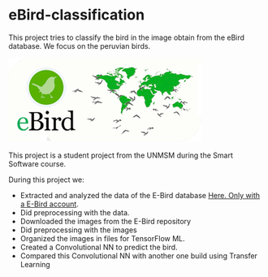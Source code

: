 # eBird-classification
This project tries to classify the bird in the image obtain from the eBird database. We focus on the peruvian birds.

![E-Bird page](/eBird.png "EBird logo")

This project is a student project from the UNMSM during the Smart Software course.

During this project we: 
- Extracted and analyzed the data of the E-Bird database [Here. Only with a E-Bird account](https://media.ebird.org/catalog?regionCode=PE&sort=rating_rank_desc&daysSinceUp=7).
- Did preprocessing with the data.
- Downloaded the images from the E-Bird repository
- Did preprocessing with the images
- Organized the images in files for TensorFlow ML.
- Created a Convolutional NN to predict the bird.
- Compared this Convolutional NN with another one build using Transfer Learning


